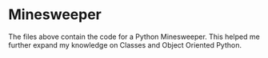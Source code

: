# Minesweeper

The files above contain the code for a Python Minesweeper.
This helped me further expand my knowledge on Classes and Object Oriented Python.